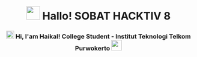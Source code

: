 <h1 align="center"> <img src="https://emojis.slackmojis.com/emojis/images/1531849430/4246/blob-sunglasses.gif?1531849430" width="36"/> Hallo! SOBAT HACKTIV 8 </h1>

<h3 align="center"> 
    <img src="https://media.giphy.com/media/hvRJCLFzcasrR4ia7z/giphy.gif" width="21"></a> Hi, I'am Haikal! College Student - Institut Teknologi Telkom Purwokerto <img src="https://github.com/TheDudeThatCode/TheDudeThatCode/blob/master/Assets/Developer.gif" width="28"/>
</h3> 
